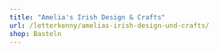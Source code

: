 ```yaml
---
title: "Amelia's Irish Design & Crafts"
url: /letterkenny/amelias-irish-design-und-crafts/
shop: Basteln
---
```

